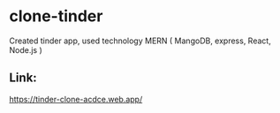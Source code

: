﻿# clone-tinder

Created tinder app, used technology MERN ( MangoDB, express, React, Node.js )

## Link: 

<https://tinder-clone-acdce.web.app/>
